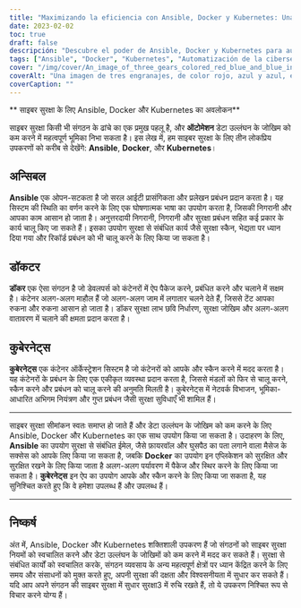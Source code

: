 ```yaml
---
title: "Maximizando la eficiencia con Ansible, Docker y Kubernetes: Una guía para la automatización de la ciberseguridad"
date: 2023-02-02
toc: true
draft: false
descripción: "Descubre el poder de Ansible, Docker y Kubernetes para automatizar los procesos de ciberseguridad y reducir el riesgo de violación de datos."
tags: ["Ansible", "Docker", "Kubernetes", "Automatización de la ciberseguridad", "Evaluaciones de vulnerabilidades", "Gestión de parches", "Orquestación de contenedores", "Segmentación de redes", "Control de acceso basado en roles", "Gestión de secretos", "Escaneos de seguridad", "Firma de imágenes"].
cover: "/img/cover/An_image_of_three_gears_colored_red_blue_and_blue_interlocking.png"
coverAlt: "Una imagen de tres engranajes, de color rojo, azul y azul, entrelazados y girando juntos para simbolizar su integración y colaboración en la automatización de los procesos de ciberseguridad"
coverCaption: ""
---
```



 ** साइबर सुरक्षा के लिए Ansible, Docker और Kubernetes का अवलोकन**
 
 साइबर सुरक्षा किसी भी संगठन के ढांचे का एक प्रमुख पहलू है, और **ऑटोमेशन** डेटा उल्लंघन के जोखिम को कम करने में महत्वपूर्ण भूमिका निभा सकता है। इस लेख में, हम साइबर सुरक्षा के लिए तीन लोकप्रिय उपकरणों को करीब से देखेंगे: **Ansible**, **Docker**, और **Kubernetes**।
 
 ## अन्सिबल
 
 **Ansible** एक ओपन-सटकता है जो सरल आईटी प्रासंगिकता और प्रलेखन प्रबंधन प्रदान करता है। यह सिस्टम की स्थिति का वर्णन करने के लिए एक घोषणात्मक भाषा का उपयोग करता है, जिसकी निगरानी और आपका काम आसान हो जाता है। अनुत्तरदायी निगरानी, निगरानी और सुरक्षा प्रबंधन सहित कई प्रकार के कार्य चालू किए जा सकते हैं। इसका उपयोग सुरक्षा से संबंधित कार्य जैसे सुरक्षा स्कैन, भेद्यता पर ध्यान दिया गया और रिकॉर्ड प्रबंधन को भी चालू करने के लिए किया जा सकता है।
 
 ## डॉकटर
 
 **डॉकर** एक ऐसा संगठन है जो डेवलपर्स को कंटेनरों में ऐप पैकेज करने, प्रबंधित करने और चलाने में सक्षम है। कंटेनर अलग-अलग माहौल हैं जो अलग-अलग जाम में लगातार चलने देते हैं, जिससे टेंट आपका रुकना और रुकना आसान हो जाता है। डॉकर सुरक्षा लाभ छवि निर्धारण, सुरक्षा जोखिम और अलग-अलग वातावरण में चलाने की क्षमता प्रदान करता है।
 
 ## कुबेरनेट्स
 
 **कुबेरनेट्स** एक कंटेनर ऑर्केस्ट्रेशन सिस्टम है जो कंटेनरों को आपके और स्कैन करने में मदद करता है। यह कंटेनरों के प्रबंधन के लिए एक एकीकृत व्यवस्था प्रदान करता है, जिससे मंडलों को फिर से चालू करने, स्कैन करने और प्रबंधन को चालू करने की अनुमति मिलती है। कुबेरनेट्स में नेटवर्क विभाजन, भूमिका-आधारित अभिगम नियंत्रण और गुप्त प्रबंधन जैसी सुरक्षा सुविधाएँ भी शामिल हैं।
 
 ______
 
 साइबर सुरक्षा सीमांकन स्वतः समाप्त हो जाते हैं और डेटा उल्लंघन के जोखिम को कम करने के लिए Ansible, Docker और Kubernetes का एक साथ उपयोग किया जा सकता है। उदाहरण के लिए, **Ansible** का उपयोग सुरक्षा से संबंधित ईमेल, जैसे फ़ायरवॉल और घुसपैठ का पता लगाने वाला मैसेज के सक्सेस को आपके लिए किया जा सकता है, जबकि **Docker** का उपयोग इन एप्लिकेशन को सुरक्षित और सुरक्षित रखने के लिए किया जाता है अलग-अलग पर्यावरण में पैकेज और स्थिर करने के लिए किया जा सकता है। **कुबेरनेट्स** इन ऐप का उपयोग आपके और स्कैन करने के लिए किया जा सकता है, यह सुनिश्चित करते हुए कि वे हमेशा उपलब्ध हैं और उपलब्ध हैं।
 
 ______
 
 ## निष्कर्ष
 
 अंत में, Ansible, Docker और Kubernetes शक्तिशाली उपकरण हैं जो संगठनों को साइबर सुरक्षा नियमों को स्वचालित करने और डेटा उल्लंघन के जोखिमों को कम करने में मदद कर सकते हैं। सुरक्षा से संबंधित कार्यों को स्वचालित करके, संगठन व्यवसाय के अन्य महत्वपूर्ण क्षेत्रों पर ध्यान केंद्रित करने के लिए समय और संसाधनों को मुक्त करते हुए, अपनी सुरक्षा की दक्षता और विश्वसनीयता में सुधार कर सकते हैं। यदि आप अपने संगठन की साइबर सुरक्षा में सुधार सुरक्षा3 में रुचि रखते हैं, तो ये उपकरण निश्चित रूप से विचार करने योग्य हैं।
